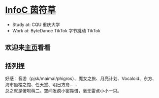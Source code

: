 # [InfoC 茵符草](https://info-c.cn)

- Study at: CQU 重庆大学
- Work at: ByteDance TikTok 字节跳动 TikTok

## 欢迎来[主页](https://info-c.cn)看看

## 括列捏
好感：音游（pjsk/maimai/phigros）、魔女之旅、月亮计划、Vocaloid、东方、海市蜃楼之馆、任天堂、明日方舟……  
总之就是傻呗萌二。空间发疯小窗靠谱，毫无雷点小小一只。  
